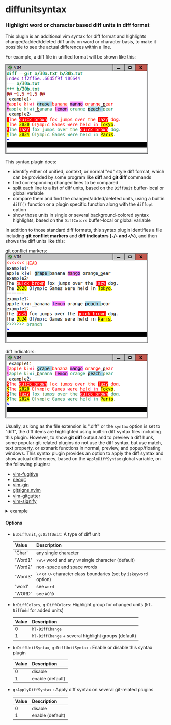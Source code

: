 # diffunitsyntax

### Highlight word or character based diff units in diff format

This plugin is an additional vim syntax for diff format and highlights
changed/added/deleted diff units on word or character basis, to make it
possible to see the actual differences within a line.

For example, a diff file in unified format will be shown like this:

![unified](unified.png)

This syntax plugin does:
* identify either of unified, context, or normal "ed" style diff format, which
  can be provided by some program like **diff** and **git diff** commands
* find corresponding changed lines to be compared
* split each line to a list of diff units, based on the `DiffUnit`
  buffer-local or global variable
* compare them and find the changed/added/deleted units, using a builtin
  `diff()` function or a plugin specific function along with the `diffopt`
  option
* show those units in single or several background-colored syntax highlights,
  based on the `DiffColors` buffer-local or global variable

In addition to those standard diff formats, this syntax plugin identifies a
file including **git conflict markers** and **diff indicators (`-`/`+` and
`<`/`>`)**, and then shows the diff units like this:

git conflict markers:<br>
![gitconflict](gitconflict.png)

diff indicators:<br>
![diffindicator](diffindicator.png)
 

Usually, as long as the file extension is ".diff" or the `syntax` option is
set to "diff", the diff items are highlighted using built-in diff syntax files
including this plugin. However, to show **git diff** output and to preview a
diff hunk, some popular git-related plugins do not use the diff syntax, but
use match, text property, or extmark functions in normal, preview, and
popup/floating windows. This syntax plugin provides an option to apply the
diff syntax and show actual differences, based on the `ApplyDiffSyntax` global
variable, on the following plugins:

* [vim-fugitive](https://github.com/tpope/vim-fugitive)
* [neogit](https://github.com/NeogitOrg/neogit)
* [vim-gin](https://github.com/lambdalisue/vim-gin)
* [gitsigns.nvim](https://github.com/lewis6991/gitsigns.nvim)
* [vim-gitgutter](https://github.com/airblade/vim-gitgutter)
* [vim-signify](https://github.com/mhinz/vim-signify)


<details>
<summary>example</summary>
abcde:<br>
![vim-fugitive](fugitive.png)
</details>

#### Options

* `b:DiffUnit`, `g:DiffUnit`: A type of diff unit

  | Value | Description |
  | --- | --- |
  | 'Char' | any single character |
  | 'Word1' | `\w\+` word and any `\W` single character (default) |
  | 'Word2' | non-space and space words |
  | 'Word3' | `\<` or `\>` character class boundaries (set by `iskeyword` option) |
  | 'word' | see `word` |
  | 'WORD' | see `WORD` |

* `b:DiffColors`, `g:DiffColors`: Highlight group for changed units (`hl-DiffAdd` for added units)

  | Value | Description |
  | --- | --- |
  | 0 | `hl-DiffChange` |
  | 1 | `hl-DiffChange` + several highlight groups (default) |

* `b:DiffUnitSyntax`, `g:DiffUnitSyntax` : Enable or disable this syntax plugin

  | Value | Description |
  | --- | --- |
  | 0 | disable |
  | 1 | enable (default) |

* `g:ApplyDiffSyntax` : Apply diff syntax on several git-related plugins

  | Value | Description |
  | --- | --- |
  | 0 | disable |
  | 1 | enable (default) |
